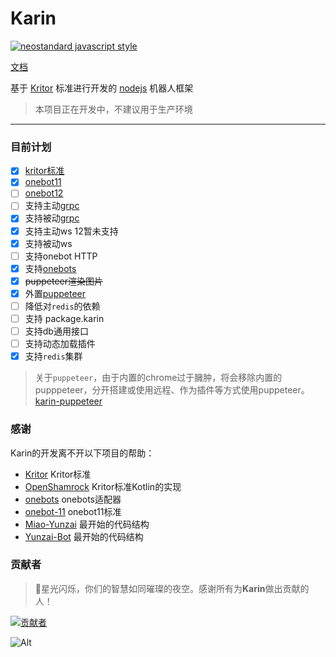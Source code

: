 # Karin

[![neostandard javascript style](https://img.shields.io/badge/code_style-neostandard-brightgreen?style=flat)](https://github.com/neostandard/neostandard)

[文档](https://karinjs.github.io/Karin/)

基于 [Kritor](https://github.com/KarinJS/kritor-kotlin) 标准进行开发的 [nodejs](https://nodejs.org/en) 机器人框架  

> 本项目正在开发中，不建议用于生产环境

---

### 目前计划

- [x] [kritor标准](https://github.com/KarinJS/kritor)
- [x] [onebot11](https://github.com/botuniverse/onebot-11)
- [ ] [onebot12](https://onebot.dev/)
- [ ] 支持主动[grpc](https://grpc.io/)
- [x] 支持被动[grpc](https://grpc.io/)
- [x] 支持主动ws 12暂未支持
- [x] 支持被动ws
- [ ] 支持onebot HTTP
- [x] 支持[onebots](https://github.com/lc-cn/onebots)
- [x] ~~puppeteer渲染图片~~
- [x] 外置[puppeteer](https://github.com/KarinJS/karin-plugin-puppeteer)
- [ ] 降低对`redis`的依赖
- [ ] 支持 package.karin
- [ ] 支持db通用接口
- [ ] 支持动态加载插件
- [x] 支持`redis`集群

> 关于`puppeteer`，由于内置的chrome过于臃肿，将会移除内置的pupppeteer，分开搭建或使用远程、作为插件等方式使用puppeteer。  
> [karin-puppeteer](https://github.com/KarinJS/karin-puppeteer)

### 感谢

Karin的开发离不开以下项目的帮助：

- [Kritor](https://github.com/KarinJS/kritor) Kritor标准
- [OpenShamrock](https://github.com/whitechi73/OpenShamrock) Kritor标准Kotlin的实现
- [onebots](https://github.com/lc-cn/onebots) onebots适配器
- [onebot-11](https://github.com/botuniverse/onebot-11) onebot11标准
- [Miao-Yunzai](https://github.com/yoimiya-kokomi/Miao-Yunzai) 最开始的代码结构
- [Yunzai-Bot](https://gitee.com/le-niao/Yunzai-Bot) 最开始的代码结构

### 贡献者

> 🌟星光闪烁，你们的智慧如同璀璨的夜空。感谢所有为**Karin**做出贡献的人！

[![贡献者](https://contributors-img.web.app/image?repo=KarinJS/Karin)](https://github.com/KarinJS/Karin/graphs/contributors)

![Alt](https://repobeats.axiom.co/api/embed/aaaa2759c8885691443a4d80e5753f975d4f250e.svg "Repobeats analytics image")
